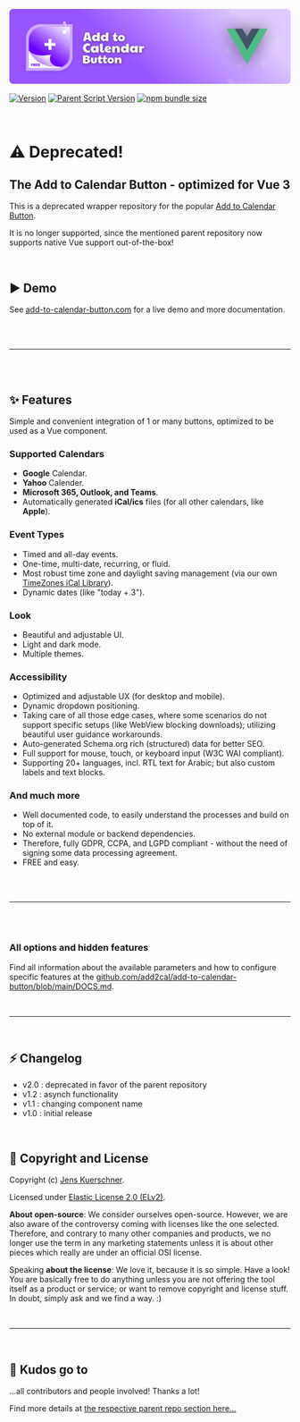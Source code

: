 [![Add to Calendar Button Vue Wrapper](https://github.com/add2cal/add-to-calendar-button-vue/blob/main/assets/readme-header.png?raw=true)](https://github.com/add2cal/add-to-calendar-button)

[![Version](https://img.shields.io/npm/v/add-to-calendar-button-vue?label=Version&style=for-the-badge)](https://github.com/add2cal/add-to-calendar-button)
[![Parent Script Version](https://img.shields.io/badge/Supports%20Parent%20Script%20Version-<=v1.18.8-blue?style=for-the-badge)](https://github.com/add2cal/add-to-calendar-button)
[![npm bundle size](https://img.shields.io/bundlephobia/minzip/add-to-calendar-button-vue?style=for-the-badge)](https://github.com/add2cal/add-to-calendar-button)

<br />

# ⚠️ Deprecated!

## The Add to Calendar Button - optimized for Vue 3

This is a deprecated wrapper repository for the popular [Add to Calendar Button](https://github.com/add2cal/add-to-calendar-button).

It is no longer supported, since the mentioned parent repository now supports native Vue support out-of-the-box!


<br />

## ▶️ Demo

See [add-to-calendar-button.com](https://add-to-calendar-button.com/) for a live demo and more documentation.

<br /><br />

---

<br /><br />

## ✨ Features

Simple and convenient integration of 1 or many buttons, optimized to be used as a Vue component.

### Supported Calendars

- **Google** Calendar.
- **Yahoo** Calender.
- **Microsoft 365, Outlook, and Teams**.
- Automatically generated **iCal/ics** files (for all other calendars, like **Apple**).

### Event Types

- Timed and all-day events.
- One-time, multi-date, recurring, or fluid.
- Most robust time zone and daylight saving management (via our own [TimeZones iCal Library](https://github.com/add2cal/timezones-ical-library)).
- Dynamic dates (like "today + 3").

### Look

- Beautiful and adjustable UI.
- Light and dark mode.
- Multiple themes.

### Accessibility

- Optimized and adjustable UX (for desktop and mobile).
- Dynamic dropdown positioning.
- Taking care of all those edge cases, where some scenarios do not support specific setups (like WebView blocking downloads); utilizing beautiful user guidance workarounds.
- Auto-generated Schema.org rich (structured) data for better SEO.
- Full support for mouse, touch, or keyboard input (W3C WAI compliant).
- Supporting 20+ languages, incl. RTL text for Arabic; but also custom labels and text blocks.

### And much more

- Well documented code, to easily understand the processes and build on top of it.
- No external module or backend dependencies.
- Therefore, fully GDPR, CCPA, and LGPD compliant - without the need of signing some data processing agreement.
- FREE and easy.

<br /><br />

---

<br /><br />

### All options and hidden features

Find all information about the available parameters and how to configure specific features at the [github.com/add2cal/add-to-calendar-button/blob/main/DOCS.md](https://github.com/add2cal/add-to-calendar-button/blob/main/DOCS.md).

<br />

---

<br />

## ⚡ Changelog

- v2.0 : deprecated in favor of the parent repository
- v1.2 : asynch functionality
- v1.1 : changing component name
- v1.0 : initial release

<br />


## 📃 Copyright and License

Copyright (c) [Jens Kuerschner](https://jenskuerschner.de).

Licensed under [Elastic License 2.0 (ELv2)](LICENSE.txt).

**About open-source**:
We consider ourselves open-source.
However, we are also aware of the controversy coming with licenses like the one selected.
Therefore, and contrary to many other companies and products, we no longer use the term in any marketing statements unless it is about other pieces which really are under an official OSI license.

Speaking **about the license**:
We love it, because it is so simple. Have a look!
You are basically free to do anything unless you are not offering the tool itself as a product or service; or want to remove copyright and license stuff.
In doubt, simply ask and we find a way. :)

<br />

---

<br />

## 💜 Kudos go to

...all contributors and people involved! Thanks a lot!

Find more details at [the respective parent repo section here...](https://github.com/add2cal/add-to-calendar-button#-kudos-go-to)

<br />
